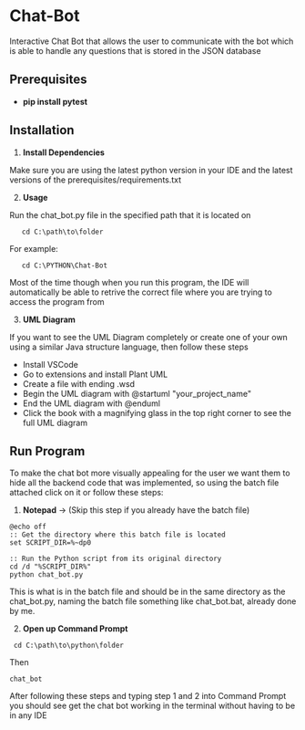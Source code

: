 # Chat-Bot
Interactive Chat Bot that allows the user to communicate with the bot which is able to handle any questions that is stored in the JSON database

## Prerequisites
  
- **pip install pytest**

## Installation

1. **Install Dependencies**

Make sure you are using the latest python version in your IDE and the latest versions of the prerequisites/requirements.txt

2. **Usage**

Run the chat_bot.py file in the specified path that it is located on

```Command Prompt
   cd C:\path\to\folder
```

For example:

```Command Prompt
   cd C:\PYTHON\Chat-Bot
```

Most of the time though when you run this program, the IDE will automatically be able to retrive the correct file where you are trying to access the program from

3. **UML Diagram**

If you want to see the UML Diagram completely or create one of your own using a similar Java structure language, then follow these steps

   - Install VSCode
   - Go to extensions and install Plant UML
   - Create a file with ending .wsd 
   - Begin the UML diagram with @startuml "your_project_name"
   - End the UML diagram with @enduml
   - Click the book with a magnifying glass in the top right corner to see the full UML diagram

## Run Program

To make the chat bot more visually appealing for the user we want them to hide all the backend code that was implemented, so using the batch file attached
click on it or follow these steps:

1. **Notepad** -> (Skip this step if you already have the batch file)

```Notepad
@echo off
:: Get the directory where this batch file is located
set SCRIPT_DIR=%~dp0

:: Run the Python script from its original directory
cd /d "%SCRIPT_DIR%"
python chat_bot.py
```

This is what is in the batch file and should be in the same directory as the chat_bot.py, naming the batch file something like chat_bot.bat, already done by me.

2. **Open up Command Prompt** 

```Command Prompt -> Step 1
 cd C:\path\to\python\folder 
```

Then

```Command Prompt -> Step 2
chat_bot
```

After following these steps and typing step 1 and 2 into Command Prompt you should see get the chat bot working in the terminal without having to be in any IDE

